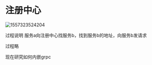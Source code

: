 # 注册中心

![1557323524204](C:\Users\Administrator\AppData\Roaming\Typora\typora-user-images\1557323524204.png)

过程说明 服务a向注册中心找服务b，找到服务b的地址，向服务b发请求

过程略

现在研究如何内嵌grpc

